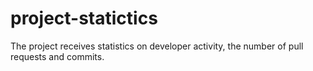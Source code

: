 # project-statictics
The project receives statistics on developer activity, the number of pull requests and commits.
